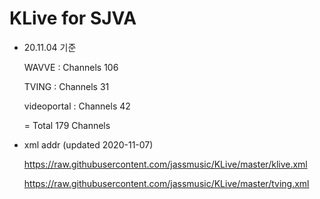 # KLive for SJVA

* 20.11.04 기준

   WAVVE : Channels 106
   
   TVING : Channels 31
   
   videoportal : Channels 42
   
   = Total 179 Channels

* xml addr (updated 2020-11-07)

  https://raw.githubusercontent.com/jassmusic/KLive/master/klive.xml

  https://raw.githubusercontent.com/jassmusic/KLive/master/tving.xml


